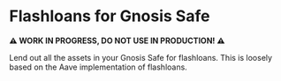 # Flashloans for Gnosis Safe

**:warning: WORK IN PROGRESS, DO NOT USE IN PRODUCTION! :warning:**

Lend out all the assets in your Gnosis Safe for flashloans. This is loosely based on the Aave implementation of flashloans.
